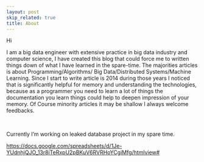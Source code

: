 ```yaml
---
layout: post
skip_related: true
title: About
---
```


Hi

I am a big data engineer with extensive practice in big data industry and
computer science, I have created this blog that could force me to written things
down of what I have learned in the spare-time. The majorities articles is about
Programming/Algorithms/ Big Data/Distributed Systems/Machine Learning. Since I
start to write article is 2014 during those years I noticed that is
significantly helpful for memory and understanding the technologies, because as
a programmer you need to learn a lot of things the documentation you learn
things could help to deepen impression of your memory. Of Course minority
articles it may be shallow I always welcome feedbacks.

 

Currently I’m working on leaked database project in my spare time.

<https://docs.google.com/spreadsheets/d/1Je-YUdnhjQJO_13r8iTeRxpU2pBKuV6RVRHoYCgiMfg/htmlview#>

 

 

